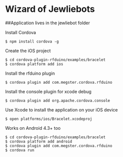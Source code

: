 # Wizard of Jewliebots

##Application lives in the jewliebot folder



Install Cordova

    $ npm install cordova -g
    
Create the iOS project

    $ cd cordova-plugin-rfduino/examples/bracelet
    $ cordova platform add ios

Install the rfduino plugin

    $ cordova plugin add com.megster.cordova.rfduino

Install the console plugin for xcode debug

    $ cordova plugin add org.apache.cordova.console
    
Use Xcode to install the application on your iOS device

    $ open platforms/ios/Bracelet.xcodeproj
    
Works on Android 4.3+ too

    $ cd cordova-plugin-rfduino/examples/bracelet
    $ cordova platform add android
    $ cordova plugin add com.megster.cordova.rfduino
    $ cordova run

